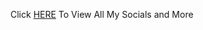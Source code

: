 Click [HERE](https://linktr.ee/FishiTM) To View All My Socials and More

<!---
FishiTM/FishiTM is a ✨ special ✨ repository because its `README.md` (this file) appears on your GitHub profile.
You can click the Preview link to take a look at your changes.
--->
